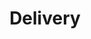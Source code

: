 ---
layout: collection
title: "Delivery"
description: "How we manage delivery at the NHSBSA"
tags: home
order: 2
collection_tag: delivery
pagination:
  data: collections.delivery
  size: 50
  alias: articles
---